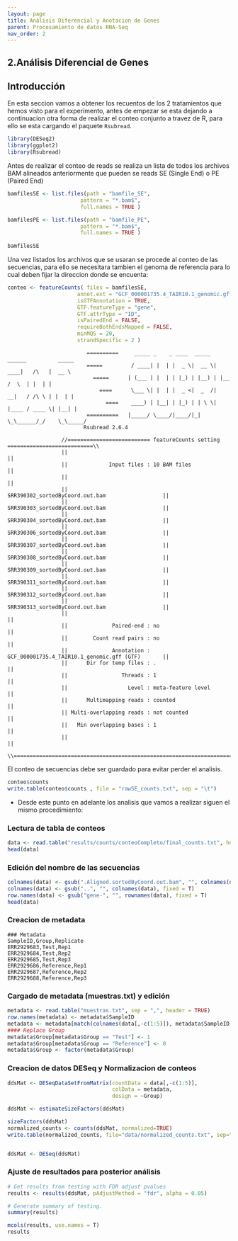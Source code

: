 ```yaml
---
layout: page
title: Análisis Diferencial y Anotacion de Genes
parent: Procesamiento de datos RNA-Seq
nav_order: 2
---
```


## 2.Análisis Diferencial de Genes 

## Introducción

En esta seccion vamos a obtener los recuentos de los 2 tratamientos que hemos visto para el experimento, antes de empezar se esta dejando a continuacion otra forma de realizar el conteo conjunto a travez de R, para ello se esta cargando el paquete `Rsubread`.
``` r
library(DESeq2)
library(ggplot2)
library(Rsubread)
```

Antes de realizar el conteo de reads se realiza un lista de todos los archivos BAM alineados anteriormente que pueden se reads SE (Single End) o PE (Paired End)

``` r
bamfilesSE <- list.files(path = "bamfile_SE", 
                       pattern = "*.bam$", 
                       full.names = TRUE )

bamfilesPE <- list.files(path = "bamfile_PE", 
                       pattern = "*.bam$", 
                       full.names = TRUE )
                       
bamfilesSE
```

Una vez listados los archivos que se usaran se procede al conteo de las secuencias, para ello se necesitara tambien el genoma de referencia para lo cual deben fijar la direccion donde se encuenta:

```r
conteo <- featureCounts( files = bamfilesSE, 
                      annot.ext = "GCF_000001735.4_TAIR10.1_genomic.gff", 
                      isGTFAnnotation = TRUE, 
                      GTF.featureType = "gene", 
                      GTF.attrType = "ID", 
                      isPairedEnd = FALSE, 
                      requireBothEndsMapped = FALSE, 
                      minMQS = 20, 
                      strandSpecific = 2 )
```
           
                             ==========     _____ _    _ ____  _____  ______          _____  
                             =====         / ____| |  | |  _ \|  __ \|  ____|   /\   |  __ \ 
                               =====      | (___ | |  | | |_) | |__) | |__     /  \  | |  | |
                                 ====      \___ \| |  | |  _ <|  _  /|  __|   / /\ \ | |  | |
                                   ====    ____) | |__| | |_) | | \ \| |____ / ____ \| |__| |
                             ==========   |_____/ \____/|____/|_|  \_\______/_/    \_\_____/
                            Rsubread 2.6.4
                     
                     //========================== featureCounts setting ===========================\\
                     ||                                                                            ||
                     ||             Input files : 10 BAM files                                     ||
                     ||                                                                            ||
                     ||                           SRR390302_sortedByCoord.out.bam                  ||
                     ||                           SRR390303_sortedByCoord.out.bam                  ||
                     ||                           SRR390304_sortedByCoord.out.bam                  ||
                     ||                           SRR390306_sortedByCoord.out.bam                  ||
                     ||                           SRR390307_sortedByCoord.out.bam                  ||
                     ||                           SRR390308_sortedByCoord.out.bam                  ||
                     ||                           SRR390309_sortedByCoord.out.bam                  ||
                     ||                           SRR390311_sortedByCoord.out.bam                  ||
                     ||                           SRR390312_sortedByCoord.out.bam                  ||
                     ||                           SRR390313_sortedByCoord.out.bam                  ||
                     ||                                                                            ||
                     ||              Paired-end : no                                               ||
                     ||        Count read pairs : no                                               ||
                     ||              Annotation : GCF_000001735.4_TAIR10.1_genomic.gff (GTF)       ||
                     ||      Dir for temp files : .                                                ||
                     ||                 Threads : 1                                                ||
                     ||                   Level : meta-feature level                               ||
                     ||      Multimapping reads : counted                                          ||
                     || Multi-overlapping reads : not counted                                      ||
                     ||   Min overlapping bases : 1                                                ||
                     ||                                                                            ||
                     \\============================================================================//
   
El conteo de secuencias debe ser guardado para evitar perder el analisis.
```r
conteo$counts
write.table(conteo$counts , file = "rawSE_counts.txt", sep = "\t")
```

- Desde este punto en adelante los analisis que vamos a realizar siguen el mismo procedimiento:

### Lectura de tabla de conteos
```r
data <- read.table("results/counts/conteoCompleto/final_counts.txt", header = TRUE , row.names = 1)
head(data)
```
### Edición del nombre de las secuencias 
```r
colnames(data) <- gsub(".Aligned.sortedByCoord.out.bam", "", colnames(data), fixed = T)
colnames(data) <- gsub("..", "", colnames(data), fixed = T)
row.names(data) <- gsub("gene-", "", rownames(data), fixed = T)
head(data)

```

### Creacion de metadata 

```
### Metadata 
SampleID,Group,Replicate
ERR2929683,Test,Rep1
ERR2929684,Test,Rep2
ERR2929685,Test,Rep3
ERR2929686,Reference,Rep1
ERR2929687,Reference,Rep2
ERR2929688,Reference,Rep3
```

### Cargado de metadata (muestras.txt) y edición 
```r
metadata <- read.table("muestras.txt", sep = ",", header = TRUE)
row.names(metadata) <- metadata$SampleID 
metadata <- metadata[match(colnames(data[,-c(1:5)]), metadata$SampleID),]
#### Replace Group
metadata$Group[metadata$Group == "Test"] <- 1
metadata$Group[metadata$Group == "Reference"] <- 0
metadata$Group <- factor(metadata$Group)
```

### Creacion de datos DESeq y Normalizacion de conteos 

```r
ddsMat <- DESeqDataSetFromMatrix(countData = data[,-c(1:5)], 
                                 colData = metadata, 
                                 design = ~Group)

ddsMat <- estimateSizeFactors(ddsMat)

sizeFactors(ddsMat)
normalized_counts <- counts(ddsMat, normalized=TRUE)
write.table(normalized_counts, file="data/normalized_counts.txt", sep="\t", quote=F, col.names=NA)


ddsMat <- DESeq(ddsMat)
```

### Ajuste de resultados para posterior análisis 
```r
# Get results from testing with FDR adjust pvalues
results <- results(ddsMat, pAdjustMethod = "fdr", alpha = 0.05)

# Generate summary of testing. 
summary(results)
```
```r
mcols(results, use.names = T)
results
```
